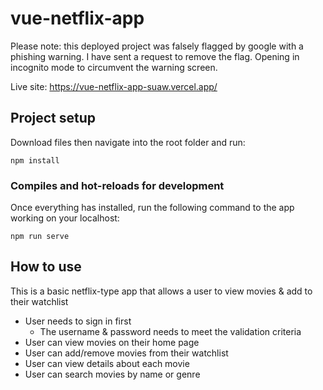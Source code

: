 # vue-netflix-app

Please note: this deployed project was falsely flagged by google with a phishing warning. I have sent a request to remove the flag. Opening in incognito mode to circumvent the warning screen.

Live site: https://vue-netflix-app-suaw.vercel.app/

## Project setup
Download files then navigate into the root folder and run:
```
npm install
```

### Compiles and hot-reloads for development
Once everything has installed, run the following command to the app working on your localhost:
```
npm run serve
```

## How to use
This is a basic netflix-type app that allows a user to view movies & add to their watchlist
- User needs to sign in first
  - The username & password needs to meet the validation criteria
- User can view movies on their home page
- User can add/remove movies from their watchlist
- User can view details about each movie
- User can search movies by name or genre
